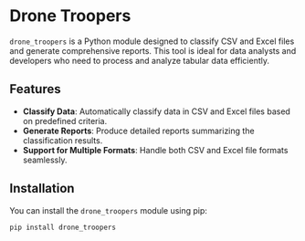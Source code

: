 # Drone Troopers

`drone_troopers` is a Python module designed to classify CSV and Excel files and generate comprehensive reports. This tool is ideal for data analysts and developers who need to process and analyze tabular data efficiently.

## Features

- **Classify Data**: Automatically classify data in CSV and Excel files based on predefined criteria.
- **Generate Reports**: Produce detailed reports summarizing the classification results.
- **Support for Multiple Formats**: Handle both CSV and Excel file formats seamlessly.

## Installation

You can install the `drone_troopers` module using pip:

```bash
pip install drone_troopers
